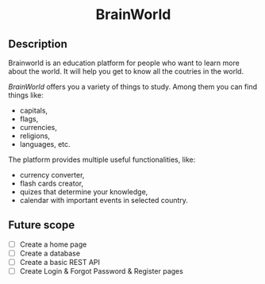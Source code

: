 <h1 align="center">BrainWorld</h1>

## Description
<p>
    Brainworld is an education platform for people who want to learn more about the world. It will help you get to know all the coutries in the world.
</p>

<p>
    <i>BrainWorld</i> offers you a variety of things to study. Among them you can find things like:
    <ul>
        <li>capitals,</li>
        <li>flags,</li>
        <li>currencies,</li>
        <li>religions,</li>
        <li>languages, etc.</li>
    </ul>
</p>

<p>
    The platform provides multiple useful functionalities, like:
    <ul>
        <li>currency converter,</li>
        <li>flash cards creator,</li>
        <li>quizes that determine your knowledge,</li>
        <li>calendar with important events in selected country.</li>
    </ul>
</p>

## Future scope

- [ ] Create a home page
- [ ] Create a database
- [ ] Create a basic REST API
- [ ] Create Login & Forgot Password & Register pages